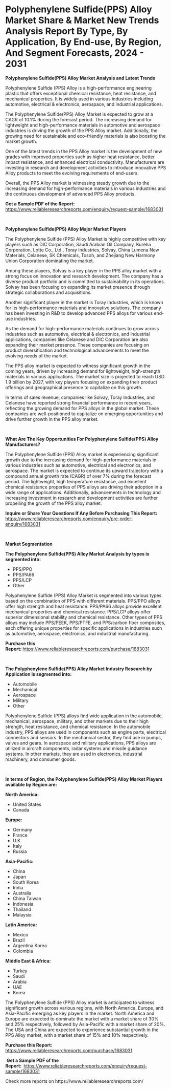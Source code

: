 <p><h1>Polyphenylene Sulfide(PPS) Alloy Market Share & Market New Trends Analysis Report By Type, By Application, By End-use, By Region, And Segment Forecasts, 2024 - 2031</h1></p><p><strong>Polyphenylene Sulfide(PPS) Alloy Market Analysis and Latest Trends</strong></p>
<p><p>Polyphenylene Sulfide (PPS) Alloy is a high-performance engineering plastic that offers exceptional chemical resistance, heat resistance, and mechanical properties. It is widely used in various industries including automotive, electrical & electronics, aerospace, and industrial applications.</p><p>The Polyphenylene Sulfide(PPS) Alloy Market is expected to grow at a CAGR of 10.1% during the forecast period. The increasing demand for lightweight and high-performance materials in automotive and aerospace industries is driving the growth of the PPS Alloy market. Additionally, the growing need for sustainable and eco-friendly materials is also boosting the market growth.</p><p>One of the latest trends in the PPS Alloy market is the development of new grades with improved properties such as higher heat resistance, better impact resistance, and enhanced electrical conductivity. Manufacturers are investing in research and development activities to introduce innovative PPS Alloy products to meet the evolving requirements of end-users.</p><p>Overall, the PPS Alloy market is witnessing steady growth due to the increasing demand for high-performance materials in various industries and the continuous development of advanced PPS Alloy products.</p></p>
<p><strong>Get a Sample PDF of the Report:&nbsp;</strong> <a href="https://www.reliableresearchreports.com/enquiry/request-sample/1683031">https://www.reliableresearchreports.com/enquiry/request-sample/1683031</a></p>
<p>&nbsp;</p>
<p><strong>Polyphenylene Sulfide(PPS) Alloy Major Market Players</strong></p>
<p><p>The Polyphenylene Sulfide (PPS) Alloy Market is highly competitive with key players such as DIC Corporation, Saudi Arabian Oil Company, Kureha Corporation, Lotte Co., Ltd., Toray Industries, Solvay, China Lumena New Materials, Celanese, SK Chemicals, Tosoh, and Zhejiang New Harmony Union Corporation dominating the market.</p><p>Among these players, Solvay is a key player in the PPS alloy market with a strong focus on innovation and research development. The company has a diverse product portfolio and is committed to sustainability in its operations. Solvay has been focusing on expanding its market presence through strategic collaborations and acquisitions.</p><p>Another significant player in the market is Toray Industries, which is known for its high-performance materials and innovative solutions. The company has been investing in R&D to develop advanced PPS alloys for various end-use industries.</p><p>As the demand for high-performance materials continues to grow across industries such as automotive, electrical & electronics, and industrial applications, companies like Celanese and DIC Corporation are also expanding their market presence. These companies are focusing on product diversification and technological advancements to meet the evolving needs of the market.</p><p>The PPS alloy market is expected to witness significant growth in the coming years, driven by increasing demand for lightweight, high-strength materials in various applications. The market size is projected to reach USD 1.9 billion by 2027, with key players focusing on expanding their product offerings and geographical presence to capitalize on this growth.</p><p>In terms of sales revenue, companies like Solvay, Toray Industries, and Celanese have reported strong financial performance in recent years, reflecting the growing demand for PPS alloys in the global market. These companies are well-positioned to capitalize on emerging opportunities and drive further growth in the PPS alloy market.</p></p>
<p>&nbsp;</p>
<p><strong>What Are The Key Opportunities For Polyphenylene Sulfide(PPS) Alloy Manufacturers?</strong></p>
<p><p>The Polyphenylene Sulfide (PPS) Alloy market is experiencing significant growth due to the increasing demand for high-performance materials in various industries such as automotive, electrical and electronics, and aerospace. The market is expected to continue its upward trajectory with a compound annual growth rate (CAGR) of over 7% during the forecast period. The lightweight, high temperature resistance, and excellent chemical resistance properties of PPS alloys are driving their adoption in a wide range of applications. Additionally, advancements in technology and increasing investment in research and development activities are further propelling the growth of the PPS alloy market.</p></p>
<p><strong>Inquire or Share Your Questions If Any Before Purchasing This Report:</strong> <a href="https://www.reliableresearchreports.com/enquiry/pre-order-enquiry/1683031">https://www.reliableresearchreports.com/enquiry/pre-order-enquiry/1683031</a></p>
<p>&nbsp;</p>
<p><strong>Market Segmentation</strong></p>
<p><strong>The Polyphenylene Sulfide(PPS) Alloy Market Analysis by types is segmented into:</strong></p>
<p><ul><li>PPS/PPO</li><li>PPS/PA66</li><li>PPS/LCP</li><li>Other</li></ul></p>
<p><p>Polyphenylene Sulfide (PPS) Alloy Market is segmented into various types based on the combination of PPS with different materials. PPS/PPO alloys offer high strength and heat resistance. PPS/PA66 alloys provide excellent mechanical properties and chemical resistance. PPS/LCP alloys offer superior dimensional stability and chemical resistance. Other types of PPS alloys may include PPS/PEEK, PPS/PTFE, and PPS/carbon fiber composites, each offering unique properties for specific applications in industries such as automotive, aerospace, electronics, and industrial manufacturing.</p></p>
<p><strong>Purchase this Report:&nbsp;</strong><a href="https://www.reliableresearchreports.com/purchase/1683031">https://www.reliableresearchreports.com/purchase/1683031</a></p>
<p>&nbsp;</p>
<p><strong>The Polyphenylene Sulfide(PPS) Alloy Market Industry Research by Application is segmented into:</strong></p>
<p><ul><li>Automobile</li><li>Mechanical</li><li>Aerospace</li><li>Military</li><li>Other</li></ul></p>
<p><p>Polyphenylene Sulfide (PPS) alloys find wide application in the automobile, mechanical, aerospace, military, and other markets due to their high strength, heat resistance, and chemical resistance. In the automobile industry, PPS alloys are used in components such as engine parts, electrical connectors and sensors. In the mechanical sector, they find use in pumps, valves and gears. In aerospace and military applications, PPS alloys are utilized in aircraft components, radar systems and missile guidance systems. In other markets, they are used in electronics, industrial machinery, and consumer goods.</p></p>
<p>&nbsp;</p>
<p><strong>In terms of Region, the Polyphenylene Sulfide(PPS) Alloy Market Players available by Region are:</strong></p>
<p>
    <p> <strong> North America: </strong>
        <ul>
            <li>United States</li>
            <li>Canada</li>
        </ul>
        </p> 
    <p> <strong> Europe: </strong>
        <ul>
            <li>Germany</li>
            <li>France</li>
            <li>U.K.</li>
            <li>Italy</li>
            <li>Russia</li>
        </ul>
        </p> 
    <p> <strong> Asia-Pacific: </strong>
        <ul>
            <li>China</li>
            <li>Japan</li>
            <li>South Korea</li>
            <li>India</li>
            <li>Australia</li>
            <li>China Taiwan</li>
            <li>Indonesia</li>
            <li>Thailand</li>
            <li>Malaysia</li>
        </ul>
        </p> 
    <p> <strong> Latin America: </strong>
        <ul>
            <li>Mexico</li>
            <li>Brazil</li>
            <li>Argentina Korea</li>
            <li>Colombia</li>
        </ul>
        </p> 
    <p> <strong> Middle East & Africa: </strong>
        <ul>
            <li>Turkey</li>
            <li>Saudi</li>
            <li>Arabia</li>
            <li>UAE</li>
            <li>Korea</li>
        </ul>
    </p>
    </p>
<p><p>The Polyphenylene Sulfide (PPS) Alloy market is anticipated to witness significant growth across various regions, with North America, Europe, and Asia-Pacific emerging as key players in the market. North America and Europe are expected to dominate the market with a market share of 30% and 25% respectively, followed by Asia-Pacific with a market share of 20%. The USA and China are expected to experience substantial growth in the PPS Alloy market, with a market share of 15% and 10% respectively.</p></p>
<p><strong>Purchase this Report: </strong><a href="https://www.reliableresearchreports.com/purchase/1683031">https://www.reliableresearchreports.com/purchase/1683031</a></p>
<p>&nbsp;<strong>Get a Sample PDF of the Report:&nbsp;&nbsp;</strong><a href="https://www.reliableresearchreports.com/enquiry/request-sample/1683031">https://www.reliableresearchreports.com/enquiry/request-sample/1683031</a></p>
<p><strong></strong></p>
<p>Check more reports on https://www.reliableresearchreports.com/</p>